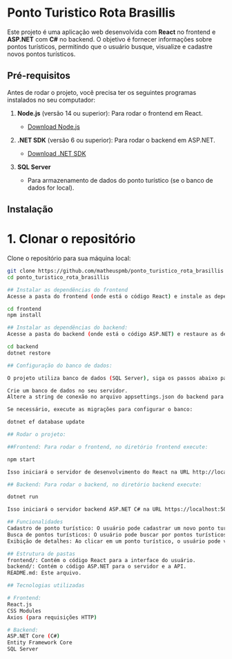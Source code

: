 # Ponto Turistico Rota Brasillis

Este projeto é uma aplicação web desenvolvida com **React** no frontend e **ASP.NET** com **C#** no backend. O objetivo é fornecer informações sobre pontos turísticos, permitindo que o usuário busque, visualize e cadastre novos pontos turísticos.

## Pré-requisitos

Antes de rodar o projeto, você precisa ter os seguintes programas instalados no seu computador:

1. **Node.js** (versão 14 ou superior): Para rodar o frontend em React.
   - [Download Node.js](https://nodejs.org/)
   
2. **.NET SDK** (versão 6 ou superior): Para rodar o backend em ASP.NET.
   - [Download .NET SDK](https://dotnet.microsoft.com/download)

3. **SQL Server** 
   - Para armazenamento de dados do ponto turístico (se o banco de dados for local).

## Instalação

# 1. Clonar o repositório

Clone o repositório para sua máquina local:

```bash
git clone https://github.com/matheuspmb/ponto_turistico_rota_brasillis
cd ponto_turistico_rota_brasillis

## Instalar as dependências do frontend
Acesse a pasta do frontend (onde está o código React) e instale as dependências necessárias:

cd frontend
npm install

## Instalar as dependências do backend:
Acesse a pasta do backend (onde está o código ASP.NET) e restaure as dependências:

cd backend
dotnet restore  

## Configuração do banco de dados:

O projeto utiliza banco de dados (SQL Server), siga os passos abaixo para configurar:

Crie um banco de dados no seu servidor.
Altere a string de conexão no arquivo appsettings.json do backend para corresponder ao seu ambiente.

Se necessário, execute as migrações para configurar o banco:

dotnet ef database update

## Rodar o projeto:

##Frontend: Para rodar o frontend, no diretório frontend execute:

npm start

Isso iniciará o servidor de desenvolvimento do React na URL http://localhost:3000

## Backend: Para rodar o backend, no diretório backend execute:

dotnet run

Isso iniciará o servidor backend ASP.NET C# na URL https://localhost:5001

## Funcionalidades
Cadastro de ponto turístico: O usuário pode cadastrar um novo ponto turístico informando nome, descrição, localização, e referência.
Busca de pontos turísticos: O usuário pode buscar por pontos turísticos de acordo com a localização ou nome.
Exibição de detalhes: Ao clicar em um ponto turístico, o usuário pode ver mais detalhes sobre o local.

## Estrutura de pastas
frontend/: Contém o código React para a interface do usuário.
backend/: Contém o código ASP.NET para o servidor e a API.
README.md: Este arquivo.

## Tecnologias utilizadas

# Frontend:
React.js
CSS Modules
Axios (para requisições HTTP)

# Backend:
ASP.NET Core (C#)
Entity Framework Core
SQL Server
